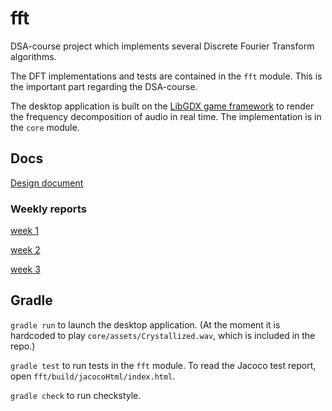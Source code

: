 # fft
DSA-course project which implements several Discrete Fourier Transform algorithms. 

The DFT implementations and tests are contained in the `fft` module. This is the important part regarding the DSA-course.

The desktop application is built on the [LibGDX game framework](https://libgdx.com/) to render the frequency decomposition of audio in real time. 
The implementation is in the `core` module.



## Docs

[Design document](https://github.com/Veikkosuhonen/fft/blob/main/docs/design_document.md)

### Weekly reports

[week 1](https://github.com/Veikkosuhonen/fft/blob/main/docs/week1.md)

[week 2](https://github.com/Veikkosuhonen/fft/blob/main/docs/week2.md)

[week 3](https://github.com/Veikkosuhonen/fft/blob/main/docs/week3.md)

## Gradle

`gradle run` to launch the desktop application. (At the moment it is hardcoded to play `core/assets/Crystallized.wav`, which is included in the repo.)

`gradle test` to run tests in the `fft` module. To read the Jacoco test report, open `fft/build/jacocoHtml/index.html`.

`gradle check` to run checkstyle.
